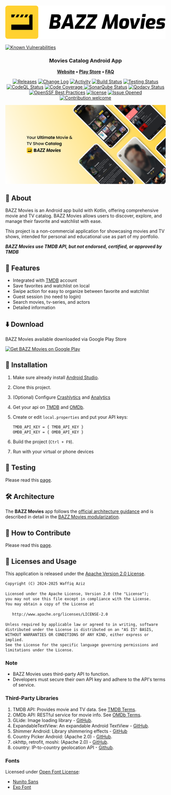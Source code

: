 <p align="center">
    <picture>
      <source media="(prefers-color-scheme: dark)" srcset="docs/images/bazz-movies-light.svg">
      <source media="(prefers-color-scheme: light)" srcset="docs/images/bazz-movies.svg">
      <img alt="BAZZ Movies" src="docs/images/bazz-movies.svg">
    </picture>
</p>

[![Known Vulnerabilities](https://snyk.io/test/github/waffiqaziz/BAZZ-Movies/badge.svg)](https://snyk.io/test/github/waffiqaziz/BAZZ-Movies)

<h3 align="center">
 Movies Catalog Android App
</h3>

<p align="center">
 <strong>
  <a href="https://waffiqaziz.github.io/bazzmovies">Website</a>
  •
  <a href="https://play.google.com/store/apps/details?id=com.bazz.bazz_movies">Play Store</a>
  •
  <a href="https://docs.google.com/document/d/1HNrj5i3Rnpr50Ldwgfz5ODpaJoWF17TXIop7xwtXkiU/edit?usp=sharing">FAQ</a>
 </strong>
</p>
<p align="center">
 <a href="https://github.com/waffiqaziz/BAZZ-Movies/releases"><img
  alt="Releases"
  src="https://img.shields.io/github/v/release/waffiqaziz/BAZZ-Movies"></a>
  <a href="https://github.com/waffiqaziz/BAZZ-Movies/releases"><img
  alt="Change Log"
  src="https://img.shields.io/badge/change%20log-%E2%96%A4-yellow.svg"></a>
 <a href="https://github.com/waffiqaziz/BAZZ-Movies/pulse"><img
  alt="Activity"
  src="https://img.shields.io/github/commit-activity/m/waffiqaziz/BAZZ-Movies" /></a>
 <a href="https://github.com/waffiqaziz/BAZZ-Movies/actions"><img
  alt="Build Status"
  src="https://github.com/waffiqaziz/BAZZ-Movies/actions/workflows/debug_build.yml/badge.svg"></a>
 <a href="https://github.com/waffiqaziz/BAZZ-Movies/actions/workflows/android_test.yml"><img
  alt="Testing Status"
  src="https://github.com/waffiqaziz/BAZZ-Movies/actions/workflows/android_test.yml/badge.svg">
 </a>
 <a href="https://github.com/waffiqaziz/BAZZ-Movies/actions/workflows/codeql.yml"><img
  alt="CodeQL Status"
  src="https://github.com/waffiqaziz/BAZZ-Movies/actions/workflows/codeql.yml/badge.svg"></a>
 <a href="https://codecov.io/gh/waffiqaziz/BAZZ-Movies" ><img
  alt="Code Coverage"
  src="https://codecov.io/gh/waffiqaziz/BAZZ-Movies/graph/badge.svg?token=4SV6Z18HKZ"/>
 </a>
 <a href="https://sonarcloud.io/summary/new_code?id=waffiqaziz_BAZZ-Movies"><img
  alt="SonarQube Status"
  src="https://sonarcloud.io/api/project_badges/measure?project=waffiqaziz_BAZZ-Movies&metric=alert_status"></a>
 <a href="https://app.codacy.com/gh/waffiqaziz/BAZZ-Movies/dashboard?utm_source=gh&utm_medium=referral& utm_content=&utm_campaign=Badge_grade"><img 
 alt="Qodacy Status"
 src="https://app.codacy.com/project/badge/Grade/58305a0496ad44a4bd73f2cc052269ff"/>
 </a>
 <a href="https://www.bestpractices.dev/projects/10186"><img 
  alt="OpenSSF Best Practices"
  src="https://www.bestpractices.dev/projects/10186/badge"></a>
 <a href="https://www.apache.org/licenses/LICENSE-2.0"><img
  alt="license"
  src="https://img.shields.io/github/license/waffiqaziz/BAZZ-Movies"></a>
 <a href="https://github.com/waffiqaziz/BAZZ-Movies/issues"><img
  alt="Issue Opened"
  src="https://img.shields.io/github/issues/waffiqaziz/BAZZ-Movies"></a>
 <a href=""><img
  alt="Contribution welcome"
  src="https://img.shields.io/badge/contributions-welcome-9EDF9C.svg"></a>
</p>

<p align="center">
 <img src="docs/images/featured-picture.png" width="550">
</p>

## 🚀 About

BAZZ Movies is an Android app build with Kotlin, offering comprehensive movie and TV catalog. BAZZ
Movies allows users to discover, explore, and manage their favorite and watchlist with ease.

This project is a non-commercial application for showcasing movies and TV shows, intended for
personal and educational use as part of my portfolio.

**_BAZZ Movies use TMDB API, but not endorsed, certified, or approved by TMDB_**

## 🌟 Features

- Integrated with [TMDB](https://themoviedb.org/) account
- Save favorites and watchlist on local
- Swipe action for easy to organize between favorite and watchlist
- Guest session (no need to login)
- Search movies, tv-series, and actors
- Detailed information

## ⬇️ Download

BAZZ Movies available downloaded via Google Play Store

<a href="https://play.google.com/store/apps/details?id=com.bazz.bazz_movies" target="_blank">
<img src="https://play.google.com/intl/en_gb/badges/static/images/badges/en_badge_web_generic.png" width=200  alt="Get BAZZ Movies on Google Play"/>
</a>

## 📝 Installation

1. Make sure already install [Android Studio](https://developer.android.com/studio).
2. Clone this project.
3. (Optional)
   Configure [Crashlytics](https://firebase.google.com/docs/crashlytics/get-started?platform=android)
   and [Analytics](https://firebase.google.com/docs/analytics/get-started?platform=android)
4. Get your api on [TMDB](https://developer.themoviedb.org/docs/getting-started)
   and [OMDb](https://www.omdbapi.com/apikey.aspx).
5. Create or edit `local.properties` and put your API keys:

   ```properties
   TMDB_API_KEY = { TMDB_API_KEY }
   OMDB_API_KEY = { OMDB_API_KEY }
   ```

6. Build the project (`Ctrl + F9`).
7. Run with your virtual or phone devices

## 🧪 Testing

Please read this [page](/docs/BAZZMoviesTesting.md).

## 🛠️ Architecture

The **BAZZ Movies** app follows the
[official architecture guidance](https://developer.android.com/topic/architecture)
and is described in detail in the
[BAZZ Movies modularization](docs/BAZZMoviesModularization.md).

## 🤝 How to Contribute

Please read this [page](CONTRIBUTING.md).

## 📜 Licenses and Usage

This application is released under the [Apache Version 2.0 License](LICENSE).

    Copyright (C) 2024-2025 Waffiq Aziz

    Licensed under the Apache License, Version 2.0 (the "License");
    you may not use this file except in compliance with the License.
    You may obtain a copy of the License at

       http://www.apache.org/licenses/LICENSE-2.0

    Unless required by applicable law or agreed to in writing, software
    distributed under the License is distributed on an "AS IS" BASIS,
    WITHOUT WARRANTIES OR CONDITIONS OF ANY KIND, either express or implied.
    See the License for the specific language governing permissions and
    limitations under the License.

### Note

- BAZZ Movies uses third-party API to function.
- Developers must secure their own API key and adhere to the API's terms of service.

### Third-Party Libraries

1. TMDB API: Provides movie and TV data.
   See [TMDB Terms](https://www.themoviedb.org/api-terms-of-use).
2. OMDb API: RESTful service for movie info. See [OMDb Terms](https://www.omdbapi.com/legal.htm).
3. GLide: Image loading library - [GitHub](https://github.com/bumptech/glide).
4. ExpandableTextView: An expandable Android
   TextView - [GitHub](https://github.com/glailton/ExpandableTextView).
5. Shimmer Android: Library shimmering
   effects - [GitHub](https://github.com/facebookarchive/shimmer-android)
6. Country Picker Android: (Apache
   2.0) - [GitHub](https://github.com/waffiqaziz/country-picker-android).
7. okhttp, retrofit, moshi: (Apache 2.0) - [GitHub](https://github.com/square).
8. country: IP-to-country geolocation API - [Github](https://github.com/hakanensari/country).

### Fonts

Licensed under [Open Font License](https://openfontlicense.org/):

- [Nunito Sans](https://fonts.google.com/specimen/Nunito+Sans)
- [Exo Font](https://fonts.google.com/specimen/Exo)
